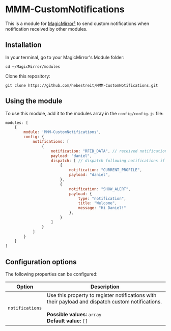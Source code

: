 # MMM-CustomNotifications

This is a module for [MagicMirror²](https://magicmirror.builders/) to send custom notifications when notification received by other modules.

## Installation

In your terminal, go to your MagicMirror's Module folder:

````
cd ~/MagicMirror/modules
````

Clone this repository:
````
git clone https://github.com/hebestreit/MMM-CustomNotifications.git
````

## Using the module

To use this module, add it to the modules array in the `config/config.js` file:
````javascript
modules: [
    {
        module: 'MMM-CustomNotifications',
        config: {
            notifications: [
                {
                    notification: "RFID_DATA", // received notification key and payload
                    payload: "daniel",
                    dispatch: [ // dispatch following notifications if notification above received
                        {
                            notification: "CURRENT_PROFILE",
                            payload: "daniel",
                        },
                        {
                            notification: "SHOW_ALERT",
                            payload: {
                                type: "notification",
                                title: "Welcome",
                                message: "Hi Daniel!"
                            },
                        }
                    ]
                }
            ]
        }
    }
]
````

## Configuration options

The following properties can be configured:

| Option                     | Description
| -------------------------- | -----------
| `notifications`            | Use this property to register notifications with their payload and dispatch custom notifications.<br><br> **Possible values:** `array` <br> **Default value:** `[]`

